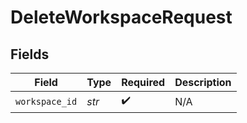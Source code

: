 # DeleteWorkspaceRequest


## Fields

| Field              | Type               | Required           | Description        |
| ------------------ | ------------------ | ------------------ | ------------------ |
| `workspace_id`     | *str*              | :heavy_check_mark: | N/A                |